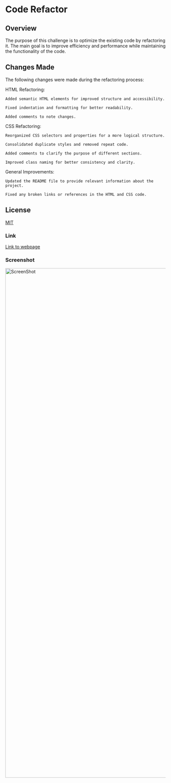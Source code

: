 
# Code Refactor

## Overview

The purpose of this challenge is to optimize the existing code by refactoring it. The main goal is to improve efficiency and performance while maintaining the functionality of the code.


## Changes Made

The following changes were made during the refactoring process:

HTML Refactoring:
    
    Added semantic HTML elements for improved structure and accessibility.
    
    Fixed indentation and formatting for better readability.

    Added comments to note changes.


CSS Refactoring:

    Reorganized CSS selectors and properties for a more logical structure.

    Consolidated duplicate styles and removed repeat code.

    Added comments to clarify the purpose of different sections.

    Improved class naming for better consistency and clarity.

General Improvements:

    Updated the README file to provide relevant information about the project.

    Fixed any broken links or references in the HTML and CSS code.
    

## License

[MIT](https://choosealicense.com/licenses/mit/)


### Link

[Link to webpage](https://sirmodv.github.io/modVision-uofm-mod1/)

### Screenshot
<img width="1598" alt="ScreenShot" src="https://github.com/SirModV/modVision-uofm-mod1/assets/103627016/ff7c5a07-4c3a-4e6e-bea9-de15081c7dec">


